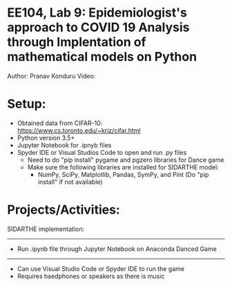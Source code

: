 EE104, Lab 9: Epidemiologist's approach to COVID 19 Analysis through Implentation of mathematical models on Python
===================================================================================================================

Author: Pranav Konduru
Video: 

Setup:
=====
- Obtained data from CIFAR-10: https://www.cs.toronto.edu/~kriz/cifar.html
- Python version 3.5+
- Jupyter Notebook for .ipnyb files
- Spyder IDE or Visual Studios Code to open and run .py files
   - Need to do "pip install" pygame and pgzero libraries for Dance game
   - Make sure the following libraries are installed for SIDARTHE model: 
      - NumPy, SciPy, Matplotlib, Pandas, SymPy, and Pint (Do "pip install" if not available)

Projects/Activities:
====================

SIDARTHE implementation:
******************************************************************************
- Run .ipynb file through Jupyter Notebook on Anaconda
Danced Game
******************************************************************************
- Can use Visual Studio Code or Spyder IDE to run the game
- Requires haedphones or speakers as there is music


